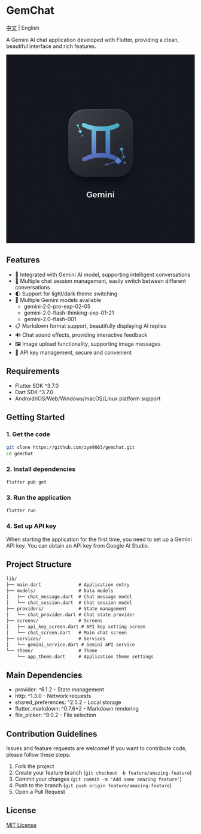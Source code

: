 # GemChat

[中文](README.md) | English

A Gemini AI chat application developed with Flutter, providing a clean, beautiful interface and rich features.

![GemChat App Icon](assets/image_fx_.jpg)

## Features

- 🤖 Integrated with Gemini AI model, supporting intelligent conversations
- 💬 Multiple chat session management, easily switch between different conversations
- 🌓 Support for light/dark theme switching
- 🔄 Multiple Gemini models available
  - gemini-2.0-pro-exp-02-05
  - gemini-2.0-flash-thinking-exp-01-21
  - gemini-2.0-flash-001
- 📋 Markdown format support, beautifully displaying AI replies
- 🔊 Chat sound effects, providing interactive feedback
- 🖼️ Image upload functionality, supporting image messages
- 🔑 API key management, secure and convenient

## Requirements

- Flutter SDK ^3.7.0
- Dart SDK ^3.7.0
- Android/iOS/Web/Windows/macOS/Linux platform support

## Getting Started

### 1. Get the code

```bash
git clone https://github.com/zym9863/gemchat.git
cd gemchat
```

### 2. Install dependencies

```bash
flutter pub get
```

### 3. Run the application

```bash
flutter run
```

### 4. Set up API key

When starting the application for the first time, you need to set up a Gemini API key. You can obtain an API key from Google AI Studio.

## Project Structure

```
lib/
├── main.dart              # Application entry
├── models/                # Data models
│   ├── chat_message.dart  # Chat message model
│   └── chat_session.dart  # Chat session model
├── providers/             # State management
│   └── chat_provider.dart # Chat state provider
├── screens/               # Screens
│   ├── api_key_screen.dart # API key setting screen
│   └── chat_screen.dart   # Main chat screen
├── services/              # Services
│   └── gemini_service.dart # Gemini API service
└── theme/                 # Theme
    └── app_theme.dart     # Application theme settings
```

## Main Dependencies

- provider: ^6.1.2 - State management
- http: ^1.3.0 - Network requests
- shared_preferences: ^2.5.2 - Local storage
- flutter_markdown: ^0.7.6+2 - Markdown rendering
- file_picker: ^9.0.2 - File selection

## Contribution Guidelines

Issues and feature requests are welcome! If you want to contribute code, please follow these steps:

1. Fork the project
2. Create your feature branch (`git checkout -b feature/amazing-feature`)
3. Commit your changes (`git commit -m 'Add some amazing feature'`)
4. Push to the branch (`git push origin feature/amazing-feature`)
5. Open a Pull Request

## License

[MIT License](LICENSE)